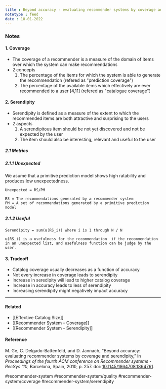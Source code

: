 ```yaml
---
title : Beyond accuracy - evaluating recommender systems by coverage and serendipity
notetype : feed
date : 18-01-2022
---
```




### Notes

#### 1. Coverage
- The coverage of a recommender is a measure of the domain of items over which the system can make recommendations
- 2 concepts
	1. The percentage of the items for which the system is able to generate the recommendation (refered as "prediction coverage")
	2. The percentage of the available items which effectively are ever recommended to a user [4,11] (refered as "catalogue coverage")



#### 2. Serendipity
- Serendipity is defined as a measure of the extent to which the recommended items are both attractive and surprising to the users
- 2 aspects
	1. A serendipitous item should be not yet discovered and not be expected by the user
	2. The item should also be interesting, relevant and useful to the user


##### 2.1 Metrics

##### 2.1.1 Unexpected

We asume that a primitive prediction model shows high ratability and produces low unexpectedness.

```
Unexpected = RS/PM

RS = The recommendations generated by a recommender system
PM = A set of recommendations generated by a primitive prediction model
```

##### 2.1.2 Useful

```
Serendipity = sum(u(RS_i)) where i is 1 through N / N

u(RS_i) is a usefulness for the recommendation  if the recommendation in an unexpected list, and usefulness function can be judge by the user.
```


#### 3. Tradeoff

- Catalog coverage usually decreases as a function of accuracy
- Not every increase in coverage leads to serendipity
- Increase in seredipity will lead to higher catalog coverage
- Increase in accuracy leads to less of serendipity
- Increasing serendipity might negatively impact accuracy

---

#### Related
- [[Effective Catalog Size]]
- [[Recommender System - Coverage]]
- [[Recommender System - Serendipity]]



#### Reference

M. Ge, C. Delgado-Battenfeld, and D. Jannach, “Beyond accuracy: evaluating recommender systems by coverage and serendipity,” in _Proceedings of the fourth ACM conference on Recommender systems - RecSys ’10_, Barcelona, Spain, 2010, p. 257. doi: [10.1145/1864708.1864761](https://doi.org/10.1145/1864708.1864761).


#recommender-system #recommender-system/quality #recommender-system/coverage  #recommender-system/serendipity